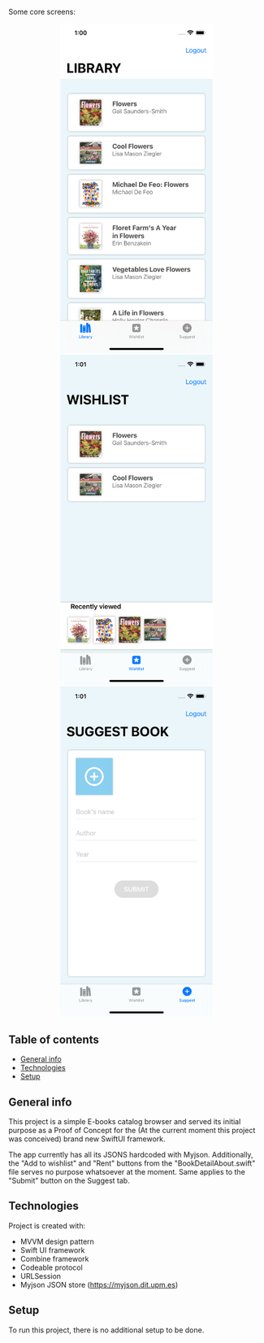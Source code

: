 Some core screens:

<p align = "center">
<img src="README-images/Home.png" width="300"> <img src="README-images/Wishlist.png" width="300">
<img src="README-images/Suggest.png" width="300">
</p>

## Table of contents
* [General info](#general-info)
* [Technologies](#technologies)
* [Setup](#setup)

## General info
This project is a simple E-books catalog browser and served its initial purpose as a Proof of Concept for the (At the current moment this project was conceived) brand new SwiftUI framework.

The app currently has all its JSONS hardcoded with Myjson. Additionally, the "Add to wishlist" and "Rent" buttons from the "BookDetailAbout.swift" file serves no purpose whatsoever at the moment. Same applies to the "Submit" button on the Suggest tab.
	
## Technologies
Project is created with:
* MVVM design pattern
* Swift UI framework
* Combine framework
* Codeable protocol
* URLSession
* Myjson JSON store (https://myjson.dit.upm.es)
	
## Setup
To run this project, there is no additional setup to be done.
